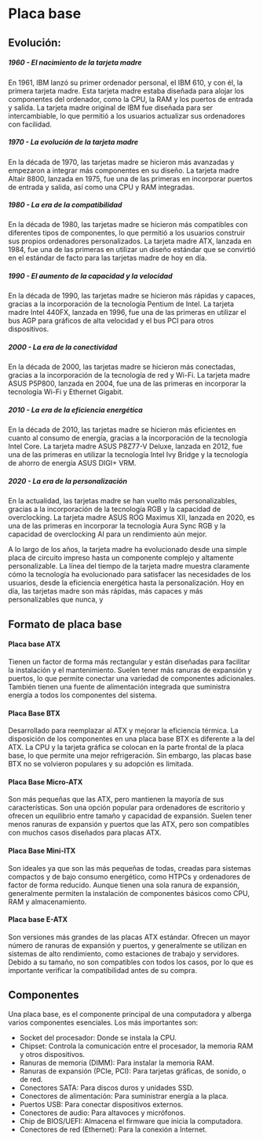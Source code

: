 # Placa base 

## Evolución: 

##### 1960 - El nacimiento de la tarjeta madre
En 1961, IBM lanzó su primer ordenador personal, el IBM 610, y con él, la primera tarjeta madre. Esta tarjeta madre estaba diseñada para alojar los componentes del ordenador, como la CPU, la RAM y los puertos de entrada y salida. La tarjeta madre original de IBM fue diseñada para ser intercambiable, lo que permitió a los usuarios actualizar sus ordenadores con facilidad.

##### 1970 - La evolución de la tarjeta madre
En la década de 1970, las tarjetas madre se hicieron más avanzadas y empezaron a integrar más componentes en su diseño. La tarjeta madre Altair 8800, lanzada en 1975, fue una de las primeras en incorporar puertos de entrada y salida, así como una CPU y RAM integradas.

##### 1980 - La era de la compatibilidad
En la década de 1980, las tarjetas madre se hicieron más compatibles con diferentes tipos de componentes, lo que permitió a los usuarios construir sus propios ordenadores personalizados. La tarjeta madre ATX, lanzada en 1984, fue una de las primeras en utilizar un diseño estándar que se convirtió en el estándar de facto para las tarjetas madre de hoy en día.

##### 1990 - El aumento de la capacidad y la velocidad
En la década de 1990, las tarjetas madre se hicieron más rápidas y capaces, gracias a la incorporación de la tecnología Pentium de Intel. La tarjeta madre Intel 440FX, lanzada en 1996, fue una de las primeras en utilizar el bus AGP para gráficos de alta velocidad y el bus PCI para otros dispositivos.

##### 2000 - La era de la conectividad
En la década de 2000, las tarjetas madre se hicieron más conectadas, gracias a la incorporación de la tecnología de red y Wi-Fi. La tarjeta madre ASUS P5P800, lanzada en 2004, fue una de las primeras en incorporar la tecnología Wi-Fi y Ethernet Gigabit.

##### 2010 - La era de la eficiencia energética
En la década de 2010, las tarjetas madre se hicieron más eficientes en cuanto al consumo de energía, gracias a la incorporación de la tecnología Intel Core. La tarjeta madre ASUS P8Z77-V Deluxe, lanzada en 2012, fue una de las primeras en utilizar la tecnología Intel Ivy Bridge y la tecnología de ahorro de energía ASUS DIGI+ VRM.

##### 2020 - La era de la personalización
En la actualidad, las tarjetas madre se han vuelto más personalizables, gracias a la incorporación de la tecnología RGB y la capacidad de overclocking. La tarjeta madre ASUS ROG Maximus XII, lanzada en 2020, es una de las primeras en incorporar la tecnología Aura Sync RGB y la capacidad de overclocking AI para un rendimiento aún mejor.

A lo largo de los años, la tarjeta madre ha evolucionado desde una simple placa de circuito impreso hasta un componente complejo y altamente personalizable. La línea del tiempo de la tarjeta madre muestra claramente cómo la tecnología ha evolucionado para satisfacer las necesidades de los usuarios, desde la eficiencia energética hasta la personalización. Hoy en día, las tarjetas madre son más rápidas, más capaces y más personalizables que nunca, y

## Formato de placa base

#### Placa base ATX
Tienen un factor de forma más rectangular y están diseñadas para facilitar la instalación y el mantenimiento. Suelen tener más ranuras de expansión y puertos, lo que permite conectar una variedad de componentes adicionales. También tienen una fuente de alimentación integrada que suministra energía a todos los componentes del sistema.

#### Placa Base BTX
Desarrollado para reemplazar al ATX y mejorar la eficiencia térmica. La disposición de los componentes en una placa base BTX es diferente a la del ATX. La CPU y la tarjeta gráfica se colocan en la parte frontal de la placa base, lo que permite una mejor refrigeración. Sin embargo, las placas base BTX no se volvieron populares y su adopción es limitada.

#### Placa Base Micro-ATX
Son más pequeñas que las ATX, pero mantienen la mayoría de sus características. Son una opción popular para ordenadores de escritorio y ofrecen un equilibrio entre tamaño y capacidad de expansión. Suelen tener menos ranuras de expansión y puertos que las ATX, pero son compatibles con muchos casos diseñados para placas ATX.

#### Placa Base Mini-ITX
Son ideales ya que son las más pequeñas de todas, creadas para sistemas compactos y de bajo consumo energético, como HTPCs y ordenadores de factor de forma reducido. Aunque tienen una sola ranura de expansión, generalmente permiten la instalación de componentes básicos como CPU, RAM y almacenamiento.

#### Placa base E-ATX
Son versiones más grandes de las placas ATX estándar. Ofrecen un mayor número de ranuras de expansión y puertos, y generalmente se utilizan en sistemas de alto rendimiento, como estaciones de trabajo y servidores. Debido a su tamaño, no son compatibles con todos los casos, por lo que es importante verificar la compatibilidad antes de su compra.


## Componentes

Una placa base, es el componente principal de una computadora y alberga varios componentes esenciales. Los más importantes son:

* Socket del procesador: Donde se instala la CPU.
* Chipset: Controla la comunicación entre el procesador, la memoria RAM y otros dispositivos.
* Ranuras de memoria (DIMM): Para instalar la memoria RAM.
* Ranuras de expansión (PCIe, PCI): Para tarjetas gráficas, de sonido, o de red.
* Conectores SATA: Para discos duros y unidades SSD.
* Conectores de alimentación: Para suministrar energía a la placa.
* Puertos USB: Para conectar dispositivos externos.
* Conectores de audio: Para altavoces y micrófonos.
* Chip de BIOS/UEFI: Almacena el firmware que inicia la computadora.
* Conectores de red (Ethernet): Para la conexión a Internet.
